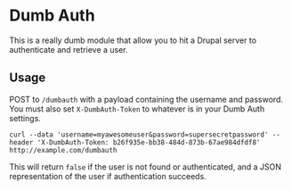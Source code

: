 # Dumb Auth

This is a really dumb module that allow you to hit a Drupal server to authenticate and retrieve a user.

## Usage

POST to `/dumbauth` with a payload containing the username and password. You must also set `X-DumbAuth-Token` to whatever is in your Dumb Auth settings.

```
curl --data 'username=myawesomeuser&password=supersecretpassword' --header 'X-DumbAuth-Token: b26f935e-bb38-484d-873b-67ae984dfdf8' http://example.com/dumbauth
```

This will return `false` if the user is not found or authenticated, and a JSON representation of the user if authentication succeeds.
